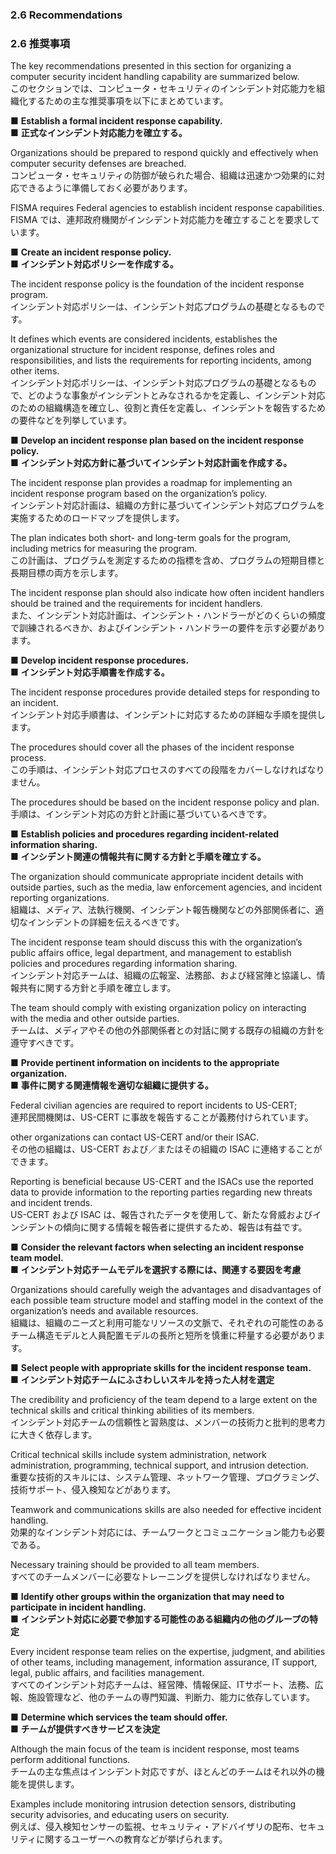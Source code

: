 ### 2.6 Recommendations
### 2.6 推奨事項

The key recommendations presented in this section for organizing a computer security incident handling capability are summarized below.  
このセクションでは、コンピュータ・セキュリティのインシデント対応能力を組織化するための主な推奨事項を以下にまとめています。 

■ **Establish a formal incident response capability.**  
■ **正式なインシデント対応能力を確立する。**  

Organizations should be prepared to respond quickly and effectively when computer security defenses are breached.  
コンピュータ・セキュリティの防御が破られた場合、組織は迅速かつ効果的に対応できるように準備しておく必要があります。  

FISMA requires Federal agencies to establish incident response capabilities.  
FISMA では、連邦政府機関がインシデント対応能力を確立することを要求しています。

■ **Create an incident response policy.**  
■ **インシデント対応ポリシーを作成する。**  

 The incident response policy is the foundation of the incident response program.  
 インシデント対応ポリシーは、インシデント対応プログラムの基礎となるものです。
 
 It defines which events are considered incidents, establishes the organizational structure for incident response, defines roles and responsibilities, and lists the requirements for reporting incidents, among other items.  
 インシデント対応ポリシーは、インシデント対応プログラムの基礎となるもので、どのような事象がインシデントとみなされるかを定義し、インシデント対応のための組織構造を確立し、役割と責任を定義し、インシデントを報告するための要件などを列挙しています。

■ **Develop an incident response plan based on the incident response policy.**  
■ **インシデント対応方針に基づいてインシデント対応計画を作成する。**  

 The incident response plan provides a roadmap for implementing an incident response program based on the organization’s policy.  
 インシデント対応計画は、組織の方針に基づいてインシデント対応プログラムを実施するためのロードマップを提供します。
 
 The plan indicates both short- and long-term goals for the program, including metrics for measuring the program.  
 この計画は、プログラムを測定するための指標を含め、プログラムの短期目標と長期目標の両方を示します。 
 
 The incident response plan should also indicate how often incident handlers should be trained and the requirements for incident handlers.  
 また、インシデント対応計画は、インシデント・ハンドラーがどのくらいの頻度で訓練されるべきか、およびインシデント・ハンドラーの要件を示す必要があります。

■ **Develop incident response procedures.**  
■ **インシデント対応手順書を作成する。**  

The incident response procedures provide detailed steps for responding to an incident.  
インシデント対応手順書は、インシデントに対応するための詳細な手順を提供します。 

The procedures should cover all the phases of the incident response process.  
この手順は、インシデント対応プロセスのすべての段階をカバーしなければなりません。  

The procedures should be based on the incident response policy and plan.   
手順は、インシデント対応の方針と計画に基づいているべきです。

■ **Establish policies and procedures regarding incident-related information sharing.**  
■ **インシデント関連の情報共有に関する方針と手順を確立する。**  

The organization should communicate appropriate incident details with outside parties, such as the media, law enforcement agencies, and incident reporting organizations.  
組織は、メディア、法執行機関、インシデント報告機関などの外部関係者に、適切なインシデントの詳細を伝えるべきです。  

The incident response team should discuss this with the organization’s public affairs office, legal department, and management to establish policies and procedures regarding information sharing.  
インシデント対応チームは、組織の広報室、法務部、および経営陣と協議し、情報共有に関する方針と手順を確立します。

The team should comply with existing organization policy on interacting with the media and other outside parties.  
チームは、メディアやその他の外部関係者との対話に関する既存の組織の方針を遵守すべきです。

■ **Provide pertinent information on incidents to the appropriate organization.**  
■ **事件に関する関連情報を適切な組織に提供する。**  

Federal civilian agencies are required to report incidents to US-CERT;  
連邦民間機関は、US-CERT に事故を報告することが義務付けられています。

other organizations can contact US-CERT and/or their ISAC.  
その他の組織は、US-CERT および／またはその組織の ISAC に連絡することができます。

Reporting is beneficial because US-CERT and the ISACs use the reported data to provide information to the reporting parties regarding new threats and incident trends.  
US-CERT および ISAC は、報告されたデータを使用して、新たな脅威およびインシデントの傾向に関する情報を報告者に提供するため、報告は有益です。

■ **Consider the relevant factors when selecting an incident response team model.**  
■ **インシデント対応チームモデルを選択する際には、関連する要因を考慮**

Organizations should carefully weigh the advantages and disadvantages of each possible team structure model and staffing model in the context of the organization’s needs and available resources.  
組織は、組織のニーズと利用可能なリソースの文脈で、それぞれの可能性のあるチーム構造モデルと人員配置モデルの長所と短所を慎重に秤量する必要があります。

■ **Select people with appropriate skills for the incident response team.**  
■ **インシデント対応チームにふさわしいスキルを持った人材を選定**

The credibility and proficiency of the team depend to a large extent on the technical skills and critical thinking abilities of its members.  
インシデント対応チームの信頼性と習熟度は、メンバーの技術力と批判的思考力に大きく依存します。 

Critical technical skills include system administration, network administration, programming, technical support, and intrusion detection.  
重要な技術的スキルには、システム管理、ネットワーク管理、プログラミング、技術サポート、侵入検知などがあります。

Teamwork and communications skills are also needed for effective incident handling.  
効果的なインシデント対応には、チームワークとコミュニケーション能力も必要である。 

Necessary training should be provided to all team members.  
すべてのチームメンバーに必要なトレーニングを提供しなければなりません。

■ **Identify other groups within the organization that may need to participate in incident handling.**  
■ **インシデント対応に必要で参加する可能性のある組織内の他のグループの特定** 

Every incident response team relies on the expertise, judgment, and abilities of other teams, including management, information assurance, IT support, legal, public affairs, and facilities management.  
すべてのインシデント対応チームは、経営陣、情報保証、ITサポート、法務、広報、施設管理など、他のチームの専門知識、判断力、能力に依存しています。 

■ **Determine which services the team should offer.**  
■ **チームが提供すべきサービスを決定**

Although the main focus of the team is incident response, most teams perform additional functions.  
チームの主な焦点はインシデント対応ですが、ほとんどのチームはそれ以外の機能を提供します。

Examples include monitoring intrusion detection sensors, distributing security advisories, and educating users on security.  
例えば、侵入検知センサーの監視、セキュリティ・アドバイザリの配布、セキュリティに関するユーザーへの教育などが挙げられます。 